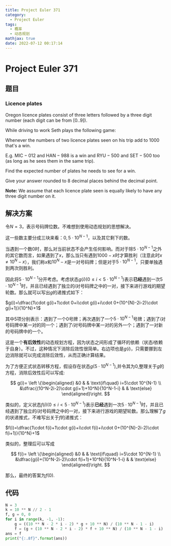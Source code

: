 ```yaml
---
title: Project Euler 371
category:
  - Project Euler
tags:
  - 概率
  - 动态规划
mathjax: true
date: 2022-07-12 00:17:14
---
```


<escape><!-- more --></escape>

# Project Euler 371

## 题目

### Licence plates

Oregon licence plates consist of three letters followed by a three digit number (each digit can be from $[0..9]$).

While driving to work Seth plays the following game:

Whenever the numbers of two licence plates seen on his trip add to $1000$ that's a win.

E.g. $\text{MIC}-012$ and $\text{HAN}-988$ is a win and $\text{RYU}-500$ and $\text{SET}-500$ too (as long as he sees them in the same trip).

Find the expected number of plates he needs to see for a win.

Give your answer rounded to $8$ decimal places behind the decimal point.

**Note:** We assume that each licence plate seen is equally likely to have any three digit number on it.

## 解决方案

令$N=3$，表示号码牌位数。不难想到使用动态规划的思想解决。

这一些数主要分成三块来看：$0,5\cdot 10^{N-1}$，以及其它剩下的数。

当遇到一个数$0$时，那么对当前状态不会产生任何影响。而对于除$5\cdot 10^{N-1}$之外的其它数而言，如果遇到了$x$，那么当只有遇到$1000-x$时才算胜利（注意此时$x\neq 10^N-x$），我们称$x$和$10^N-x$是一对号码牌；但是对于$5\cdot 10^{N-1}$，只要单独遇到两次则胜利。

因此将$5\cdot 10^{N-1}$分开考虑。考虑状态$g(i)(0\le i<5\cdot 10^{N-1})$表示**已经**遇到一次$5\cdot 10^{N-1}$时，并且已经遇到了独立的$i$对号码牌之中的一对，接下来进行游戏的期望轮数。那么就可以写出$g$的递推式如下：

$g(i)=\dfrac{1\cdot g(i)+1\cdot 0+i\cdot g(i)+i\cdot 0+(10^{N}-2i-2)\cdot g(i+1)}{10^N}+1$

其中$5$项分别表示：遇到了一个$0$号牌；再次遇到了一个$5\cdot 10^{N-1}$号牌；遇到了$i$对号码牌中某一对的同一个；遇到了$i$对号码牌中某一对的另外一个；遇到了一对新的号码牌中的一个。

这是一个**有后效性**的动态规划方程，因为状态之间形成了循环的依赖（状态$i$依赖于自身）。不过，这种情况下消除后效性很简单。右边项也是$g(i)$，只需要挪到左边消除就可以完成消除后效性，从而正确计算结果。

为了方便正式状态转移方程，假设存在状态$g(5\cdot 10^{N-1})$,并令其为$0$,整理关于$g$的方程，消除后效性后可以写成:

$$
g(i)=
\left \{\begin{aligned}
  &0  & & \text{if\quad} i=5\cdot 10^{N-1} \\
  &\dfrac{(10^N-2i-2)\cdot g(i+1)+10^N}{10^N-1-i} & & \text{else}
\end{aligned}\right.
$$

类似的，定义状态$f(i)(0\le i<5\cdot 10^{N-1})$表示**已经**遇到一次$5\cdot 10^{N-1}$时，并且已经遇到了独立的$i$对号码牌之中的一对，接下来进行游戏的期望轮数。那么理解了$g$的状递推式，不难写出关于$f$的递推式：

$f(i)=\dfrac{1\cdot f(i)+1\cdot g(i)+i\cdot f(i)+i\cdot 0+(10^{N}-2i-2)\cdot f(i+1)}{10^N}+1$

类似的，整理后可以写成

$$
f(i)=
\left \{\begin{aligned}
  &0  & & \text{if\quad} i=5\cdot 10^{N-1} \\
  &\dfrac{g(i)+(10^N-2i-2)\cdot f(i+1)+10^N}{10^N-1-i} & & \text{else}
\end{aligned}\right.
$$

那么，最终的答案为$f(0)$.

## 代码

```py
N = 3
k = 10 ** N // 2 - 1
f, g = 0, 0
for i in range(k, -1, -1):
    g = ((10 ** N - 2 * i - 2) * g + 10 ** N) / (10 ** N - 1 - i)
    f = (g + (10 ** N - 2 * i - 2) * f + 10 ** N) / (10 ** N - 1 - i)
ans = f
print("{:.8f}".format(ans))

```
